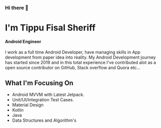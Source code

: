 ### Hi there 👋
# **I'm Tippu Fisal Sheriff**
#### Android Engineer


I work as a full time Android Developer, have managing skills in App development from paper idea into reality. My Android Development journey has started since 2019 and in this total experience I've contributed alot as a open source contributor on GitHub, Stack overflow and Quora etc...

## **What I'm Focusing On**
  -   Android MVVM with Latest Jetpack.
  -   Unit/UI/Integration Test Cases.
  -   Material Design
  -   Kotlin
  -   Java
  -   Data Structures and Algorithm's

<!-- ## **Languages Tools:**
  -   Kotlin
  -   Java
  -   Android Studio
  -   IntelliJ IDEA
  -   Postman -->


<!--    ![image](https://user-images.githubusercontent.com/42038223/122685968-5c11da80-d22c-11eb-9119-55805124ddc0.png)

   ![image](https://user-images.githubusercontent.com/42038223/122686405-70ef6d80-d22e-11eb-832e-6bfe062a636f.png) -->



  
<!-- ## **Tools and IDE's** -->
 
